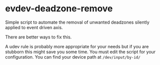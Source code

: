 # evdev-deadzone-remove
Simple script to automate the removal of unwanted deadzones silently applied to event driven axis. 


There are better ways to fix this.


A udev rule is probably more appropriate for your needs
but if you are stubborn this might save you some time.
You must edit the script for your configuration. You can find your device path at
```/dev/input/by-id/```

